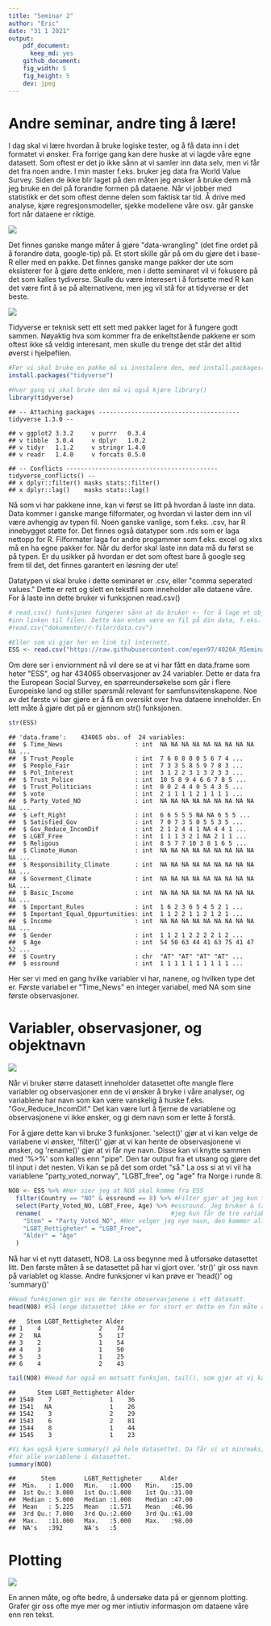 ```yaml
---
title: "Seminar 2"
author: "Eric"
date: "31 1 2021"
output: 
    pdf_document: 
      keep_md: yes
    github_document:
    fig_width: 5
    fig_height: 5
    dev: jpeg
---
```




# Andre seminar, andre ting å lære!

I dag skal vi lære hvordan å bruke logiske tester, og å få data inn i det formatet vi ønsker. Fra forrige gang kan dere huske at vi lagde våre egne datasett. Som oftest er det jo ikke sånn at vi samler inn data selv, men vi får det fra noen andre. I min master f.eks. bruker jeg data fra World Value Survey. Siden de ikke blir laget på den måten jeg ønsker å bruke dem må jeg bruke en del på forandre formen på dataene. Når vi jobber med statistikk er det som oftest denne delen som faktisk tar tid. Å drive med analyse, kjøre regresjonsmodeller, sjekke modellene våre osv. går ganske fort når dataene er riktige. 

![](Bilder/prepdata.jpg)

Det finnes ganske mange måter å gjøre "data-wrangling" (det fine ordet på å forandre data, google-tip) på. Et stort skille går på om du gjøre det i base-R eller med en pakke. Det finnes ganske mange pakker der ute som eksisterer for å gjøre dette enklere, men i dette seminaret vil vi fokusere på det som kalles tydiverse. Skulle du være interesert i å fortsette med R kan det være fint å se på alternativene, men jeg vil stå for at tidyverse er det beste. 

![](Bilder/tydiverse.jpg)


Tidyverse er teknisk sett ett sett med pakker laget for å fungere godt sammen. Nøyaktig hva som kommer fra de enkeltstående pakkene er som oftest ikke så veldig interesant, men skulle du trenge det står det alltid øverst i hjelpefilen. 


```r
#Før vi skal bruke en pakke må vi innstalere den, med install.packages() funksjonen
install.packages("tidyverse")
```

```r
#Hver gang vi skal bruke den må vi også kjøre library()
library(tidyverse)
```

```
## -- Attaching packages --------------------------------------- tidyverse 1.3.0 --
```

```
## v ggplot2 3.3.2     v purrr   0.3.4
## v tibble  3.0.4     v dplyr   1.0.2
## v tidyr   1.1.2     v stringr 1.4.0
## v readr   1.4.0     v forcats 0.5.0
```

```
## -- Conflicts ------------------------------------------ tidyverse_conflicts() --
## x dplyr::filter() masks stats::filter()
## x dplyr::lag()    masks stats::lag()
```


Nå som vi har pakkene inne, kan vi først se litt på hvordan å laste inn data. Data kommer i ganske mange filformater, og hvordan vi laster dem inn vil være avhengig av typen fil. Noen ganske vanlige, som f.eks. .csv, har R innebygget støtte for. Det finnes også datatyper som .rds som er laga nettopp for R. Filformater laga for andre progammer som f.eks. excel og xlxs må en ha egne pakker for. Når du derfor skal laste inn data må du først se på typen. Er du usikker på hvordan er det som oftest bare å google seg frem til det, det finnes garantert en løsning der ute!

Datatypen vi skal bruke i dette seminaret er .csv, eller "comma seperated values." Dette er rett og slett en tekstfil som inneholder alle dataene våre. For å laste inn dette bruker vi funksjonen read.csv()


```r
# read.csv() funksjonen fungerer sånn at du bruker <- for å lage et objekt, og så i parantesen skriver
#inn linken til filen. Dette kan enten være en fil på din data, f.eks. 
#read.csv("dokumenter/r-filer/data.csv")

#Eller som vi gjør her en link til internett. 
ESS <- read.csv("https://raw.githubusercontent.com/egen97/4020A_RSeminar/master/ESS_Selected.csv")
```

Om dere ser i enviornment nå vil dere se at vi har fått en data.frame som heter "ESS", og har 434065 observasjoner av 24 variabler. Dette er data fra the European Social Survey, en spørreundersøkelse som går i flere Europeiske land og stiller spørsmål relevant for samfunsvitenskapene. Noe av det første vi bør gjøre er å få en oversikt over hva dataene inneholder. En lett måte å gjøre det på er gjennom str() funksjonen. 


```r
str(ESS)
```

```
## 'data.frame':	434065 obs. of  24 variables:
##  $ Time_News                    : int  NA NA NA NA NA NA NA NA NA NA ...
##  $ Trust_People                 : int  7 6 0 8 8 0 5 6 7 4 ...
##  $ People_Fair                  : int  7 3 3 5 8 5 9 7 8 3 ...
##  $ Pol_Interest                 : int  3 1 2 2 3 1 3 2 3 3 ...
##  $ Trust_Police                 : int  10 5 8 9 4 6 6 7 8 5 ...
##  $ Trust_Politicians            : int  0 0 2 4 4 0 5 4 3 5 ...
##  $ vote                         : int  2 1 1 1 1 2 1 1 1 1 ...
##  $ Party_Voted_NO               : int  NA NA NA NA NA NA NA NA NA NA ...
##  $ Left_Right                   : int  6 6 5 5 5 NA NA 6 5 5 ...
##  $ Satisfied_Gov                : int  7 0 7 3 5 0 5 5 3 5 ...
##  $ Gov_Reduce_IncomDif          : int  2 1 2 4 4 1 NA 4 4 1 ...
##  $ LGBT_Free                    : int  1 1 1 3 2 1 NA 2 1 1 ...
##  $ Religous                     : int  8 5 7 7 10 3 8 1 6 5 ...
##  $ Climate_Human                : int  NA NA NA NA NA NA NA NA NA NA ...
##  $ Responsibility_Climate       : int  NA NA NA NA NA NA NA NA NA NA ...
##  $ Goverment_Climate            : int  NA NA NA NA NA NA NA NA NA NA ...
##  $ Basic_Income                 : int  NA NA NA NA NA NA NA NA NA NA ...
##  $ Important_Rules              : int  1 6 2 3 6 5 4 5 2 1 ...
##  $ Important_Equal_Oppurtunities: int  1 1 2 2 1 1 2 1 2 1 ...
##  $ Income                       : int  NA NA NA NA NA NA NA NA NA NA ...
##  $ Gender                       : int  1 1 2 1 2 2 2 2 1 2 ...
##  $ Age                          : int  54 50 63 44 41 63 75 41 47 52 ...
##  $ Country                      : chr  "AT" "AT" "AT" "AT" ...
##  $ essround                     : int  1 1 1 1 1 1 1 1 1 1 ...
```


Her ser vi med en gang hvilke variabler vi har, nanene, og hvilken type det er. Første variabel er "Time_News" en integer variabel, med NA som sine første observasjoner. 




# Variabler, observasjoner, og objektnavn

![](Bilder/varname.png)

Når vi bruker større datasett inneholder datasettet ofte mangle flere variabler og observasjoner enn de vi ønsker å bryke i våre analyser, og variablene har navn som kan være vanskelig å huske f.eks. "Gov_Reduce_IncomDif." Det kan være lurt å fjerne de variablene og observasjonene vi ikke ønsker, og gi dem navn som er lette å forstå. 

For å gjøre dette kan vi bruke 3 funksjoner. 'select()' gjør at vi kan velge de variabene vi ønsker, 'filter()' gjør at vi kan hente de observasjonene vi ønsker, og 'rename()' gjør at vi får nye navn. Disse kan vi knytte sammen med '%>%' som kalles enn "pipe". Den tar output fra et utsang og gjøre det til input i det nesten. Vi kan se på det som ordet "så." La oss si at vi vil ha variablene "party_voted_norway", "LGBT_free", og "age" fra Norge i runde 8. 


```r
NO8 <- ESS %>% #Her sier jeg at NO8 skal komme fra ESS
  filter(Country == "NO" & essround == 8) %>% #Filter gjør at jeg kun får de observasjonene som har "NO" på country og 8 på
  select(Party_Voted_NO, LGBT_Free, Age) %>% #essround. Jeg bruker & (and) for å få at begge må være TRUE. Select() gjør at jeg
  rename(                                    #jeg kun får de tre variablene jeg velger ut.
    "Stem" = "Party_Voted_NO", #Her velger jeg nye navn, den kommer alltid sånn at formen er "Nytt navn" = "Gammelt navn"
    "LGBT_Rettigheter" = "LGBT_Free",
    "Alder" = "Age"
  )                                            
```



Nå har vi et nytt datasett, NO8. La oss begynne med å utforsøke datasettet litt. Den første måten å se datasettet på har vi gjort over. 'str()' gir oss navn på variablet og klasse. Andre funksjoner vi kan prøve er 'head()' og 'summary()'


```r
#Head funksjonen gir oss de første obeservasjonene i ett datasatt. 
head(NO8) #Så lenge datasettet ikke er for stort er dette en fin måte å utforske datasettet på. 
```

```
##   Stem LGBT_Rettigheter Alder
## 1    4                2    74
## 2   NA                5    17
## 3    2                1    54
## 4    3                1    50
## 5    3                1    25
## 6    4                2    43
```

```r
tail(NO8) #Head har også en motsatt funksjon, tail(), som gjør at vi kan se bunn av datasettet. 
```

```
##      Stem LGBT_Rettigheter Alder
## 1540    7                1    36
## 1541   NA                1    26
## 1542    3                2    29
## 1543    6                2    81
## 1544    8                1    44
## 1545    3                1    23
```

```r
#Vi kan også kjøre summary() på hele datasettet. Da får vi ut min/maks, kvartiler, og gjenomsnitt/median
#for alle variablene i datasettet. 
summary(NO8)
```

```
##       Stem        LGBT_Rettigheter     Alder      
##  Min.   : 1.000   Min.   :1.000    Min.   :15.00  
##  1st Qu.: 3.000   1st Qu.:1.000    1st Qu.:31.00  
##  Median : 5.000   Median :1.000    Median :47.00  
##  Mean   : 5.225   Mean   :1.571    Mean   :46.96  
##  3rd Qu.: 7.000   3rd Qu.:2.000    3rd Qu.:61.00  
##  Max.   :11.000   Max.   :5.000    Max.   :98.00  
##  NA's   :392      NA's   :5
```

# Plotting

![](Bilder/ggplot.jpg)

En annen måte, og ofte bedre, å undersøke data på er gjennom plotting. Grafer gir oss ofte mye mer og mer intiutiv informasjon om dataene våre enn ren tekst. 
